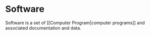 # Software
Software is a set of [[Computer Program|computer programs]] and associated documentation and data.